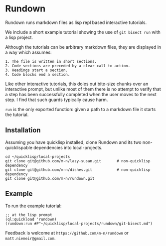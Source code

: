 # Rundown

Rundown runs markdown files as lisp repl based interactive tutorials.

We include a short example tutorial showing the use of
`git bisect run` with a lisp project.

Although the tutorials can be arbitrary markdown files, they are
displayed in a way which assumes:

    1. The file is written in short sections.
    2. Code sections are preceded by a clear call to action.
    3. Headings start a section.
    4. Code blocks end a section. 

Like other interactive tutorials, this doles out bite-size chunks over
an interactive prompt, but unlike most of them there is no attempt to
verify that a step has been successfully completed when the user moves
to the next step. I find that such guards typically cause harm.

`run` is the only exported function: given a path to a markdown file
it starts the tutorial.

## Installation

Assuming you have quicklisp installed, clone Rundown and its two
non-quicklispable dependencies into local-projects.

    cd ~/quicklisp/local-projects
    git clone git@github.com/m-n/lazy-susan.git       # non-quicklisp dependency
    git clone git@github.com/m-n/dishes.git           # non-quicklisp dependency
    git clone git@github.com/m-n/rundown.git


## Example

To run the example tutorial:

    ;; at the lisp prompt
    (ql:quickload 'rundown)
    (rundown:run #P"~/quicklisp/local-projects/rundown/git-bisect.md")

Feedback is welcome at `https://github.com/m-n/rundown` or
`matt.niemeir@gmail.com`.
